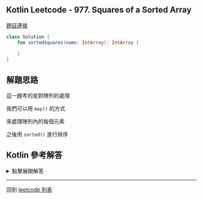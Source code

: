 ## Kotlin Leetcode - 977. Squares of a Sorted Array

[題目連接](https://leetcode.com/problems/squares-of-a-sorted-array/)

```kotlin
class Solution {
    fun sortedSquares(nums: IntArray): IntArray {
        
    }
}
```

## 解題思路

這一題考的是對陣列的處理

我們可以用 `map()` 的方式

來處理陣列內的每個元素

之後用 `sorted()` 進行排序

## Kotlin 參考解答

<details>
  <summary markdown='span'>點擊展開解答</summary>

```kotlin
class Solution {
    fun sortedSquares(nums: IntArray): IntArray = nums
        .map { it * it }
        .sorted()
        .toIntArray()
}
```

如果你不想要做 `toIntArray()`

可以將回傳的型態轉換成 `List<Int>`

```kotlin
class Solution {
    fun sortedSquares(nums: IntArray): List<Int> = nums
        .map { it * it }
        .sorted()
}
```

或者直接省略型別，讓 Kotlin 的編譯器自行判斷

```kotlin
class Solution {
    fun sortedSquares(nums: IntArray) = nums
        .map { it * it }
        .sorted()
}
```
</details>

------

回到 [leetcode 列表](index.md)
